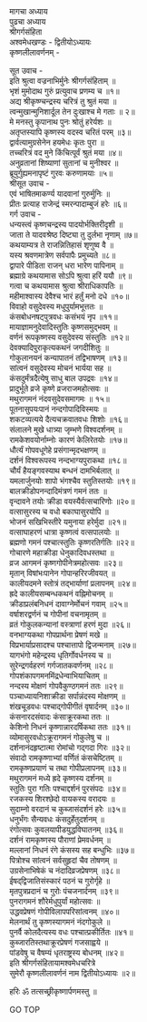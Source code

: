 मागचा अध्याय  
पुढचा अध्याय  
श्रीगर्गसंहिता  
अश्वमेधखण्डः - द्वितीयोऽध्यायः  
कृष्णलीलावर्णनम् -  
  
सूत उवाच -  
इति श्रुत्वा वज्रनाभिर्मुनेः श्रीगर्गसंहिताम् ॥  
भृशं मुमोदाथ गुरुं प्रत्युवाच प्रणम्य च ॥१॥  
अद्य श्रीकृष्ण्चन्द्रस्य चरित्रं तु श्रुतं मया ॥  
त्वन्मुखान्मुनिशार्दूल तेन दुःखाश्च मे गताः ॥ २॥  
मे मनस्तु कृपानाथ पुनः श्रोतुं हरेर्यशः ॥  
अतृप्तस्यापि कृष्णस्य वदस्व चरितं परम् ॥३॥  
द्वार्वत्यामुग्रसेनेन हयमेधः कृतः पुरा ॥  
तच्चरित्रं वद मुने किंचित्पूर्वं श्रुतं मया ॥४॥  
अनुव्रतानां शिष्याणां सुतानां च मुनीश्वर ॥  
ब्रूयुर्गुह्यमनापृष्टं गुरवः करुणामयाः ॥५॥  
श्रीसूत उवाच -  
एवं भाषितमाकर्ण्य यादवानां गुरुर्मुनिः ॥  
प्रीतः प्रत्याह राजेन्द्रं स्मरन्पादाम्बुजं हरेः ॥६॥  
गर्ग उवाच -  
धन्यस्त्वं कृष्णचन्द्रस्य पादयोर्भक्तिरीदृशी ॥  
जाता ते यादवश्रेष्ठ दिष्ट्या तु दुर्लभा नृणाम् ॥७॥  
कथयाम्यत्र ते राजन्नितिहासं शृणुष्व वै ॥  
यस्य श्रवणमात्रेण सर्वपापैः प्रमुच्यते ॥८॥  
द्वापारे पीडिता राजन् धरा भारेण पापिनाम् ॥  
ब्रह्माग्रे कथयामास सोऽपि श्रुत्वा हरिं ययौ ॥९॥  
गत्वा च कथयामास श्रुत्वा श्रीराधिकापतिः ॥  
महीमाश्वास्य देवैश्च भारं हर्तुं मनो दधे ॥१०॥  
विवाहो वसुदेवस्य मधुपुर्यामभूत्ततः ॥  
कंसबोधनषट्पुत्रवधः कसंभयं नृप ॥११॥  
मायाज्ञामनुदेवादिस्तुतिः कृष्णसमुद्‌भवम् ॥  
वर्णनं रूपकृष्णस्य वसुदेवस्य संस्तुतिः ॥१२॥  
देवक्यादिपुराकृत्यकथनं जगदीशितुः ॥  
गोकुलानयनं कन्यापातनं तद्विभाषणम् ॥१३॥  
सांत्वनं वसुदेवस्य मोचनं भार्यया सह ॥  
कंसदुर्मंत्रदैत्येषु साधु बाल उपद्रवः ॥१४॥  
प्रादुर्भूते व्रजे कृष्णे व्रजराजमहोत्सवः ॥  
मथुरागमनं नंदवसुदेवसमागमः ॥ १५॥  
पूतनासुपयःपानं नन्दगोपादिविस्मयः ॥  
शकटव्यत्यये दैत्यचक्रवातवधः शिशोः ॥१६॥  
संलालने मुखे धात्र्या जृम्भणे विश्वदर्शनम् ॥  
रामकेशवयोर्नाम्नोः कारणं केलिरेतयोः ॥१७॥  
धौर्त्यं गोपवधूगेहे प्रसंगान्मृदभक्षणम् ॥  
दर्शनं विश्वरूपस्य नन्दभाग्यपुराकथा ॥१८॥  
चौर्यं हैयङ्गवस्याथ बन्धनं दामभिर्बलात् ॥  
यमलार्जुनयोः शापो भंगश्चैव स्तुतिस्तयोः ॥१९॥  
बालक्रीडोपनन्दादिमंत्रणं गमनं ततः ॥  
वृन्दावने तयोः क्रीडा वयस्यैर्वत्सचारिणोः ॥२०॥  
वत्सासुरस्य च वधो बकाघासुरयोपि ॥  
भोजनं सखिभिस्तीरे यमुनाया हरेर्मुदा ॥२१॥  
वत्साघाहरणं धात्रा कृष्णत्वं वत्सपालयोः ॥  
ब्रह्मणो गमनं पश्चात्स्तुतिः कृष्णरतिर्गतिः ॥२२॥  
गोचारणे महाक्रीडा धेनुकादिवधस्तथा ॥  
व्रज आगमनं कृष्णगोपीनेत्रमहोत्सवः ॥२३॥  
मृतान् विषांभःपानेन गोपान्हरिरजीवयत् ॥  
कालीयदमने स्तोत्रं तद्‌भार्याणां प्रलापनम् ॥२४॥  
ह्रदे कालीयसम्बन्धकथनं वह्निमोचनम् ॥  
क्रीडाप्रलंबनिधनं दावाग्नेर्मोचनं गवाम् ॥२५॥  
वर्षाशरद्वर्णनं च गोपीनां वचनामृतम् ॥  
व्रतं गोकुलकन्यानां वस्त्राणां हरणं मुदा ॥२६॥  
वनभाग्यकथा गोपप्रार्थना प्रेषणं मखे ॥  
विप्रभार्याप्रसादश्च पश्चात्तापो द्विजन्मनाम् ॥२७॥  
यागभंगो महेन्द्रस्य धृतिर्गोवर्धनस्य च ॥  
सुरेन्द्रगर्वहरणं गर्गजातकवर्णनम् ॥२८॥  
गोपशंकापगमनमिंद्रधेन्वाभियाचितम् ॥  
नन्दस्य मोक्षणं गोपवैकुण्ठगमनं ततः ॥२९॥  
पञ्चाध्यायनिशाक्रीडा सर्पान्नंदस्य मोक्षणम् ॥  
शंखचूडवधः पश्चाद्‌गोपीगीतं वृषार्दनम् ॥३०॥  
कंसनारदसंवादः कंसाक्रूरकथा ततः ॥  
केशिनो निधनं कृष्णान्नारदर्षिकथा ततः ॥३१॥  
व्योमासुरवधोऽक्रूरागमनं गोकुलेषु च ॥  
दर्शनानंदहृष्टात्मा रोमांचो गद्‌गदा गिरः ॥३२॥  
संवादो रामकृष्णाभ्यां वर्णितं कंसचेष्टितम् ॥  
रामकृष्णप्रयाणं च तथा गोपीप्रलापनम् ॥३३॥  
मथुरागमनं मध्ये ह्रदे कृष्णस्य दर्शनम् ॥  
स्तुतिः पुरा गतिः पश्चाद्दर्शनं पुरसंपदः ॥३४॥  
रजकस्य शिरश्छेदो वायकस्य वरादयः ॥  
सुदाम्नो वरदानं च कुब्जासंदर्शनं हरेः ॥३५॥  
धनुर्भंगः सैन्यवधः कंसदुर्हेतुदर्शनम् ॥  
रंगोत्सवः कुवलयापीडयुद्धविघातनम् ॥३६॥  
दर्शनं रामकृष्णस्य पौराणां प्रेमवर्धनम् ॥  
मल्लानां निधनं रंगे कंसस्य सह बन्धुभिः ॥३७॥  
पित्रोश्च सांत्वनं सर्वसुहृदां चैव तोषणम् ॥  
उग्रसेनाभिषेकं च नंदादिव्रजप्रेषणम् ॥३८॥  
ईषद्‌द्विजातिसंस्कारं पठनं च गुरोर्गृहे ॥  
मृतपुत्रप्रदानं च गुरोः पंचजनार्दनम् ॥३९॥  
पुनरागमनं शौरेर्मधुपुर्यां महोत्सवः ॥  
उद्धवप्रेषणं गोपीविलापपरिसांत्वनम् ॥४०॥  
मेलनार्थं तु कृष्णस्यागमनं नंदगोकुले ॥  
पुनर्वै कोलदैत्यस्य वधः पश्चात्प्रकीर्तितः ॥४१॥  
कुब्जारतिस्तथाक्रूरप्रेषणं गजसाह्वये ॥  
पांडवेषु च वैषम्यं धृतराष्ट्रस्य बोधनम् ॥४२॥  
इति श्रीगर्गसंहितायामश्वमेधचरित्रे  
सुमेरौ कृष्णलीलावर्णनं नाम द्वितीयोऽध्यायः ॥२॥  
  
हरिः ॐ तत्सच्छ्रीकृष्णार्पणमस्तु ॥  
  
GO TOP
